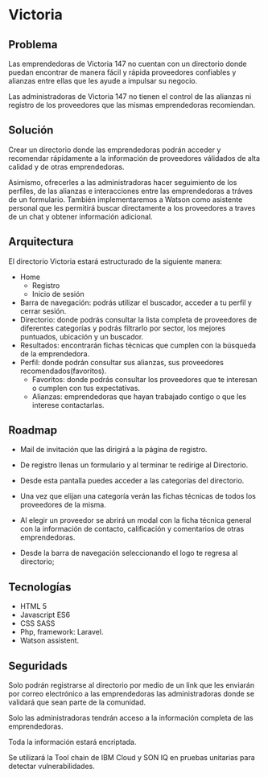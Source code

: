# Victoria

## Problema
Las emprendedoras de Victoria 147 no cuentan con un directorio donde puedan encontrar de manera fácil y rápida proveedores
confiables y alianzas entre ellas que les ayude a impulsar su negocio.

Las administradoras de Victoria 147 no tienen el control de las alianzas ni registro de los proveedores que las mismas emprendedoras
recomiendan. 

## Solución
Crear un directorio donde las emprendedoras podrán acceder y recomendar rápidamente a la información de proveedores válidados de alta calidad y de otras emprendedoras.

Asimismo, ofrecerles a las administradoras hacer seguimiento de los perfiles, de las alianzas e interacciones entre las emprendedoras a tráves de un formulario. También implementaremos
a Watson como asistente personal que les permitirá buscar directamente a los proveedores a traves de un chat y obtener información adicional.

## Arquitectura
El directorio Victoria estará estructurado de la siguiente manera:
- Home
    - Registro 
    - Inicio de sesión
- Barra de navegación: podrás utilizar el buscador, acceder a tu perfil y cerrar sesión.
- Directorio: donde podrás consultar la lista completa de proveedores de diferentes categorías y podrás filtrarlo por sector, los mejores puntuados, ubicación y un buscador.
- Resultados: encontrarán fichas técnicas que cumplen con la búsqueda de la emprendedora.
- Perfil: donde podrán consultar sus alianzas, sus proveedores recomendados(favoritos).
    - Favoritos: donde podrás consultar los proveedores que te interesan o cumplen con tus expectativas.
    - Alianzas: emprendedoras que hayan trabajado contigo o que les interese contactarlas.

## Roadmap
- Mail de invitación que las dirigirá a la página de registro.
- De registro llenas un formulario y al terminar te redirige al Directorio.
- Desde esta pantalla puedes acceder a las categorías del directorio.
- Una vez que elijan una categoría verán las fichas técnicas de todos los proveedores de la misma.
- Al elegir un proveedor se abrirá un modal con la ficha técnica general con la información de contacto, calificación y comentarios de otras emprendedoras.

- Desde la barra de navegación seleccionando el logo te regresa al directorio;

## Tecnologías
- HTML 5
- Javascript ES6
- CSS SASS
- Php, framework: Laravel.
- Watson assistent.

## Seguridads
Solo podrán registrarse al directorio por medio de un link que les enviarán  por correo electrónico a las emprendedoras las administradoras donde se validará que 
sean parte de la comunidad. 

Solo las administradoras tendrán acceso a la información completa de las emprendedoras. 

Toda la información estará encriptada.

Se utilizará la Tool chain de IBM Cloud y SON IQ en pruebas unitarias para detectar vulnerabilidades.


